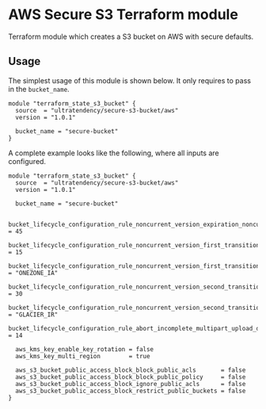 # AWS Secure S3 Terraform module

Terraform module which creates a S3 bucket on AWS with secure defaults.

## Usage

The simplest usage of this module is shown below. It only requires to pass in the `bucket_name`.

```hcl
module "terraform_state_s3_bucket" {
  source  = "ultratendency/secure-s3-bucket/aws"
  version = "1.0.1"

  bucket_name = "secure-bucket"
}
```

A complete example looks like the following, where all inputs are configured.

```hcl
module "terraform_state_s3_bucket" {
  source  = "ultratendency/secure-s3-bucket/aws"
  version = "1.0.1"

  bucket_name = "secure-bucket"

  bucket_lifecycle_configuration_rule_noncurrent_version_expiration_noncurrent_days           = 45
  bucket_lifecycle_configuration_rule_noncurrent_version_first_transition_noncurrent_days     = 15
  bucket_lifecycle_configuration_rule_noncurrent_version_first_transition_storage_class       = "ONEZONE_IA"
  bucket_lifecycle_configuration_rule_noncurrent_version_second_transition_noncurrent_days    = 30
  bucket_lifecycle_configuration_rule_noncurrent_version_second_transition_storage_class      = "GLACIER_IR"
  bucket_lifecycle_configuration_rule_abort_incomplete_multipart_upload_days_after_initiation = 14

  aws_kms_key_enable_key_rotation = false
  aws_kms_key_multi_region        = true

  aws_s3_bucket_public_access_block_block_public_acls       = false
  aws_s3_bucket_public_access_block_block_public_policy     = false
  aws_s3_bucket_public_access_block_ignore_public_acls      = false
  aws_s3_bucket_public_access_block_restrict_public_buckets = false
}
```
